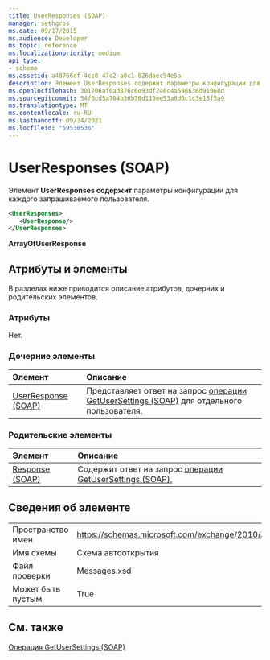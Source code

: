 ```yaml
---
title: UserResponses (SOAP)
manager: sethgros
ms.date: 09/17/2015
ms.audience: Developer
ms.topic: reference
ms.localizationpriority: medium
api_type:
- schema
ms.assetid: a48766df-4cc8-47c2-a8c1-826daec94e5a
description: Элемент UserResponses содержит параметры конфигурации для каждого запрашиваемого пользователя.
ms.openlocfilehash: 301706af0ad876c6e93df246c4a598636d91068d
ms.sourcegitcommit: 54f6cd5a704b36b76d110ee53a6d6c1c3e15f5a9
ms.translationtype: MT
ms.contentlocale: ru-RU
ms.lasthandoff: 09/24/2021
ms.locfileid: "59538536"
---
```

# <a name="userresponses-soap"></a>UserResponses (SOAP)

Элемент **UserResponses содержит** параметры конфигурации для каждого запрашиваемого пользователя. 
  
```XML
<UserResponses>
   <UserResponse/>
</UserResponses>
```

 **ArrayOfUserResponse**
## <a name="attributes-and-elements"></a>Атрибуты и элементы

В разделах ниже приводится описание атрибутов, дочерних и родительских элементов.
  
### <a name="attributes"></a>Атрибуты

Нет.
  
### <a name="child-elements"></a>Дочерние элементы

|**Элемент**|**Описание**|
|:-----|:-----|
|[UserResponse (SOAP)](userresponse-soap.md) <br/> |Представляет ответ на запрос [операции GetUserSettings (SOAP)](getusersettings-operation-soap.md) для отдельного пользователя.  <br/> |
   
### <a name="parent-elements"></a>Родительские элементы

|**Элемент**|**Описание**|
|:-----|:-----|
|[Response (SOAP)](response-soap.md) <br/> |Содержит ответ на запрос [операции GetUserSettings (SOAP).](getusersettings-operation-soap.md)  <br/> |
   
## <a name="element-information"></a>Сведения об элементе

|||
|:-----|:-----|
|Пространство имен  <br/> |https://schemas.microsoft.com/exchange/2010/Autodiscover  <br/> |
|Имя схемы  <br/> |Схема автооткрытия  <br/> |
|Файл проверки  <br/> |Messages.xsd  <br/> |
|Может быть пустым  <br/> |True  <br/> |
   
## <a name="see-also"></a>См. также



[Операция GetUserSettings (SOAP)](getusersettings-operation-soap.md)

